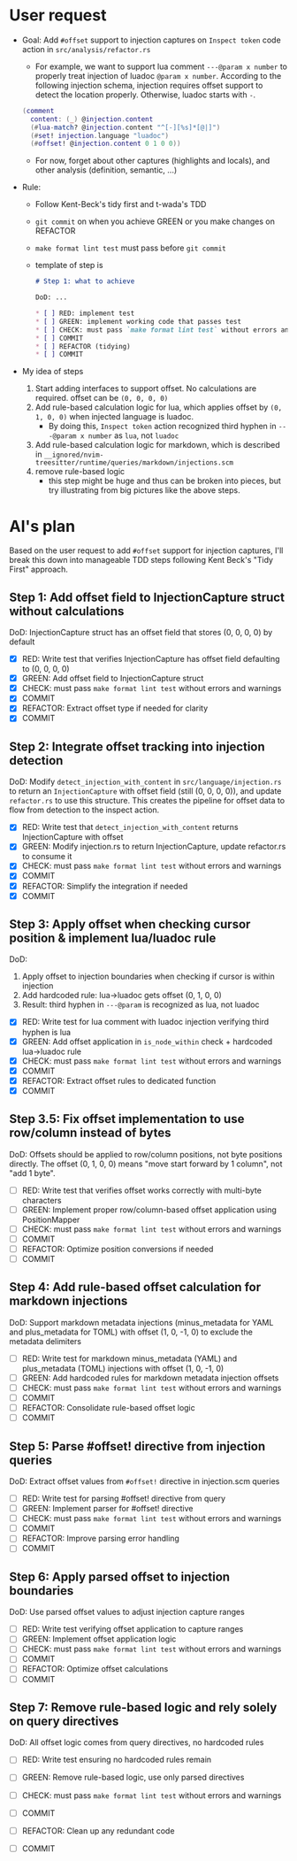 # User request

* Goal: Add `#offset` support to injection captures on `Inspect token` code action in `src/analysis/refactor.rs`
    * For example, we want to support lua comment `---@param x number` to properly treat injection of luadoc `@param x number`. According to the following injection schema, injection requires offset support to detect the location properly. Otherwise, luadoc starts with `-`.

    ```lua
    (comment
      content: (_) @injection.content
      (#lua-match? @injection.content "^[-][%s]*[@|]")
      (#set! injection.language "luadoc")
      (#offset! @injection.content 0 1 0 0))
    ```

    * For now, forget about other captures (highlights and locals), and other analysis (definition, semantic, ...)

* Rule:
    * Follow Kent-Beck's tidy first and t-wada's TDD
    * `git commit` on when you achieve GREEN or you make changes on REFACTOR
    * `make format lint test` must pass before `git commit`
    * template of step is

        ``` markdown
        # Step 1: what to achieve

        DoD: ...

        * [ ] RED: implement test
        * [ ] GREEN: implement working code that passes test
        * [ ] CHECK: must pass `make format lint test` without errors and warnings
        * [ ] COMMIT
        * [ ] REFACTOR (tidying)
        * [ ] COMMIT
        ```


* My idea of steps
    1. Start adding interfaces to support offset. No calculations are required. offset can be `(0, 0, 0, 0)`
    2. Add rule-based calculation logic for lua, which applies offset by `(0, 1, 0, 0)` when injected language is luadoc.
        * By doing this, `Inspect token` action recognized third hyphen in `---@param x number` as `lua`, not `luadoc`
    3. Add rule-based calculation logic for markdown, which is described in `__ignored/nvim-treesitter/runtime/queries/markdown/injections.scm`
    4. remove rule-based logic
        * this step might be huge and thus can be broken into pieces, but try illustrating from big pictures like the above steps.

# AI's plan

Based on the user request to add `#offset` support for injection captures, I'll break this down into manageable TDD steps following Kent Beck's "Tidy First" approach.

## Step 1: Add offset field to InjectionCapture struct without calculations

DoD: InjectionCapture struct has an offset field that stores (0, 0, 0, 0) by default

* [x] RED: Write test that verifies InjectionCapture has offset field defaulting to (0, 0, 0, 0)
* [x] GREEN: Add offset field to InjectionCapture struct
* [x] CHECK: must pass `make format lint test` without errors and warnings
* [x] COMMIT
* [x] REFACTOR: Extract offset type if needed for clarity
* [x] COMMIT

## Step 2: Integrate offset tracking into injection detection

DoD: Modify `detect_injection_with_content` in `src/language/injection.rs` to return an `InjectionCapture` with offset field (still (0, 0, 0, 0)), and update `refactor.rs` to use this structure. This creates the pipeline for offset data to flow from detection to the inspect action.

* [x] RED: Write test that `detect_injection_with_content` returns InjectionCapture with offset
* [x] GREEN: Modify injection.rs to return InjectionCapture, update refactor.rs to consume it
* [x] CHECK: must pass `make format lint test` without errors and warnings
* [x] COMMIT
* [x] REFACTOR: Simplify the integration if needed
* [x] COMMIT

## Step 3: Apply offset when checking cursor position & implement lua/luadoc rule

DoD:
1. Apply offset to injection boundaries when checking if cursor is within injection
2. Add hardcoded rule: lua->luadoc gets offset (0, 1, 0, 0)
3. Result: third hyphen in `---@param` is recognized as lua, not luadoc

* [x] RED: Write test for lua comment with luadoc injection verifying third hyphen is lua
* [x] GREEN: Add offset application in `is_node_within` check + hardcoded lua->luadoc rule
* [x] CHECK: must pass `make format lint test` without errors and warnings
* [x] COMMIT
* [x] REFACTOR: Extract offset rules to dedicated function
* [x] COMMIT

## Step 3.5: Fix offset implementation to use row/column instead of bytes

DoD: Offsets should be applied to row/column positions, not byte positions directly. The offset (0, 1, 0, 0) means "move start forward by 1 column", not "add 1 byte".

* [ ] RED: Write test that verifies offset works correctly with multi-byte characters
* [ ] GREEN: Implement proper row/column-based offset application using PositionMapper
* [ ] CHECK: must pass `make format lint test` without errors and warnings
* [ ] COMMIT
* [ ] REFACTOR: Optimize position conversions if needed
* [ ] COMMIT

## Step 4: Add rule-based offset calculation for markdown injections

DoD: Support markdown metadata injections (minus_metadata for YAML and plus_metadata for TOML) with offset (1, 0, -1, 0) to exclude the metadata delimiters

* [ ] RED: Write test for markdown minus_metadata (YAML) and plus_metadata (TOML) injections with offset (1, 0, -1, 0)
* [ ] GREEN: Add hardcoded rules for markdown metadata injection offsets
* [ ] CHECK: must pass `make format lint test` without errors and warnings
* [ ] COMMIT
* [ ] REFACTOR: Consolidate rule-based offset logic
* [ ] COMMIT

## Step 5: Parse #offset! directive from injection queries

DoD: Extract offset values from `#offset!` directive in injection.scm queries

* [ ] RED: Write test for parsing #offset! directive from query
* [ ] GREEN: Implement parser for #offset! directive
* [ ] CHECK: must pass `make format lint test` without errors and warnings
* [ ] COMMIT
* [ ] REFACTOR: Improve parsing error handling
* [ ] COMMIT

## Step 6: Apply parsed offset to injection boundaries

DoD: Use parsed offset values to adjust injection capture ranges

* [ ] RED: Write test verifying offset application to capture ranges
* [ ] GREEN: Implement offset application logic
* [ ] CHECK: must pass `make format lint test` without errors and warnings
* [ ] COMMIT
* [ ] REFACTOR: Optimize offset calculations
* [ ] COMMIT

## Step 7: Remove rule-based logic and rely solely on query directives

DoD: All offset logic comes from query directives, no hardcoded rules

* [ ] RED: Write test ensuring no hardcoded rules remain
* [ ] GREEN: Remove rule-based logic, use only parsed directives
* [ ] CHECK: must pass `make format lint test` without errors and warnings
* [ ] COMMIT
* [ ] REFACTOR: Clean up any redundant code
* [ ] COMMIT

